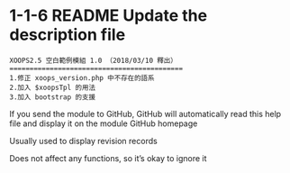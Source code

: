 # 1-1-6 README Update the description file

```text
XOOPS2.5 空白範例模組 1.0 （2018/03/10 釋出）
===========================================
1.修正 xoops_version.php 中不存在的語系
2.加入 $xoopsTpl 的用法
3.加入 bootstrap 的支援
```

If you send the module to GitHub, GitHub will automatically read this help file and display it on the module GitHub homepage

Usually used to display revision records

Does not affect any functions, so it’s okay to ignore it

